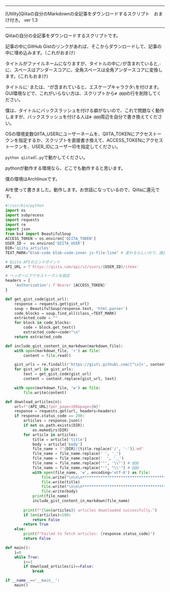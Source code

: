 


**************************************************


[Utility]Qiitaの自分のMarkdownの全記事をダウンロードするスクリプト　おまけ付き。 ver 1.3


**************************************************


Qiitaの自分の全記事をダウンロードするスクリプトです。

記事の中にGitHub Gistのリンクがあれば、そこからダウンロードして、記事の中に埋め込みます。（これがおまけ）

タイトルがファイルネームになりますが、タイトルの中に`/`が含まれていると,`-`に、スペースはアンダースコアに、全角スペースは全角アンダースコアに変換します。(これもおまけ)

タイトルに`'`または、`"`が含まれていると、エスケープキャラクタ`\`を付けます。GUI環境などで、これがいらない方は、スクリプトから`# @@@`の行を削除してください。

僕は、タイトルにバックスラッシュを付ける癖がないので、これで問題なく動作しますが、バックスラッシュを付ける人は`# @@@`周辺を自分で書き換えてください。

OSの環境変数QIITA_USERにユーザーネームを、QIITA_TOKENにアクセストークンを指定するか、スクリプトを直接書き換えて、ACCESS_TOKENにアクセストークンを、USER_IDにユーザーIDを指定してください。

`python qiitadl.py`で動かしてください。

pythonが動作する環境なら、どこでも動作すると思います。

僕の環境はArchlinuxです。

AIを使って書きました。動作します。お世話になっているので、Qiitaに還元です。

```qiitadl.py
#!/usr/bin/python
import os
import subprocess
import requests
import re
import json
from bs4 import BeautifulSoup
ACCESS_TOKEN = os.environ['QIITA_TOKEN']
USER_ID =  os.environ['QIITA_USER']
DIR='qiita_articles'
TEXT_MARK="blob-code blob-code-inner js-file-line" # 変わるらしいので、適宜調整が必要

# Qiita APIのエンドポイント
API_URL = f'https://qiita.com/api/v2/users/{USER_ID}/items'

# ヘッダーにアクセストークンを設定
headers = {
    'Authorization': f'Bearer {ACCESS_TOKEN}'
}

def get_gist_code(gist_url):
    response = requests.get(gist_url)
    soup = BeautifulSoup(response.text, 'html.parser')
    code_blocks = soup.find_all(class_=TEXT_MARK)
    extracted_code = "" 
    for block in code_blocks:
        code = block.get_text()
        extracted_code+=code+"\n"
    return extracted_code

def include_gist_content_in_markdown(markdown_file):
    with open(markdown_file, 'r') as file:
        content = file.read()

    gist_urls = re.findall(r'https://gist\.github\.com/[^\s]+', content)
    for gist_url in gist_urls:
        text = get_gist_code(gist_url)
        content = content.replace(gist_url, text)

    with open(markdown_file, 'w') as file:
        file.write(content)

def download_articles(n):
    url=f"{API_URL}?per_page=100&page={n}"
    response = requests.get(url, headers=headers)
    if response.status_code == 200:
        articles = response.json()
        if not os.path.exists(DIR):
            os.makedirs(DIR)
        for article in articles:
            title = article['title']
            body = article['body']
            file_name = f"{DIR}/{title.replace('/', '-')}.md"
            file_name = file_name.replace(' ', '_')
            file_name = file_name.replace('　', '＿')
            file_name = file_name.replace('"', '\\"') # @@@
            file_name = file_name.replace("'", "\\'") # @@@
            with open(file_name, 'w', encoding='utf-8') as file:
                file.write("\n\n\n**************************************************\n\n\n")
                file.write(title)
                file.write("\n\n\n**************************************************\n\n\n")
                file.write(body)
            print(file_name)
            include_gist_content_in_markdown(file_name)
            
        print(f"{len(articles)} articles downloaded successfully.")
        if len(articles)<100:
            return False
        return True
    else:
        print(f"Failed to fetch articles: {response.status_code}")
        return False

def main():
    i=0
    while True:
        i+=1
        if download_articles(i)==False:
            break

if __name__=='__main__':
    main()


```
